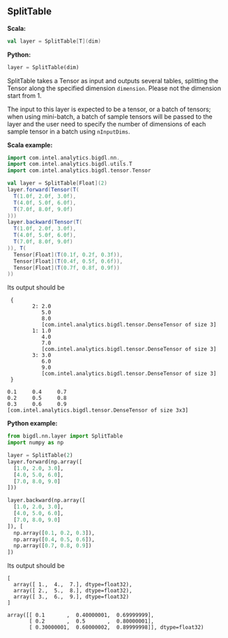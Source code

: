 ## SplitTable ##

**Scala:**
```scala
val layer = SplitTable[T](dim)
```
**Python:**
```python
layer = SplitTable(dim)
```

SplitTable takes a Tensor as input and outputs several tables,
splitting the Tensor along the specified dimension `dimension`. Please not
the dimension start from 1.

The input to this layer is expected to be a tensor, or a batch of tensors;
when using mini-batch, a batch of sample tensors will be passed to the layer and
the user need to specify the number of dimensions of each sample tensor in a
batch using `nInputDims`.

**Scala example:**
```scala
import com.intel.analytics.bigdl.nn._
import com.intel.analytics.bigdl.utils.T
import com.intel.analytics.bigdl.tensor.Tensor

val layer = SplitTable[Float](2)
layer.forward(Tensor(T(
  T(1.0f, 2.0f, 3.0f),
  T(4.0f, 5.0f, 6.0f),
  T(7.0f, 8.0f, 9.0f)
)))
layer.backward(Tensor(T(
  T(1.0f, 2.0f, 3.0f),
  T(4.0f, 5.0f, 6.0f),
  T(7.0f, 8.0f, 9.0f)
)), T(
  Tensor[Float](T(0.1f, 0.2f, 0.3f)),
  Tensor[Float](T(0.4f, 0.5f, 0.6f)),
  Tensor[Float](T(0.7f, 0.8f, 0.9f))
))
```

Its output should be 
```
 {
        2: 2.0
           5.0
           8.0
           [com.intel.analytics.bigdl.tensor.DenseTensor of size 3]
        1: 1.0
           4.0
           7.0
           [com.intel.analytics.bigdl.tensor.DenseTensor of size 3]
        3: 3.0
           6.0
           9.0
           [com.intel.analytics.bigdl.tensor.DenseTensor of size 3]
 }

0.1     0.4     0.7
0.2     0.5     0.8
0.3     0.6     0.9
[com.intel.analytics.bigdl.tensor.DenseTensor of size 3x3]
```

**Python example:**
```python
from bigdl.nn.layer import SplitTable
import numpy as np

layer = SplitTable(2)
layer.forward(np.array([
  [1.0, 2.0, 3.0],
  [4.0, 5.0, 6.0],
  [7.0, 8.0, 9.0]
]))

layer.backward(np.array([
  [1.0, 2.0, 3.0],
  [4.0, 5.0, 6.0],
  [7.0, 8.0, 9.0]
]), [
  np.array([0.1, 0.2, 0.3]),
  np.array([0.4, 0.5, 0.6]),
  np.array([0.7, 0.8, 0.9])
])
```

Its output should be
```
[
  array([ 1.,  4.,  7.], dtype=float32),
  array([ 2.,  5.,  8.], dtype=float32),
  array([ 3.,  6.,  9.], dtype=float32)
]

array([[ 0.1       ,  0.40000001,  0.69999999],
       [ 0.2       ,  0.5       ,  0.80000001],
       [ 0.30000001,  0.60000002,  0.89999998]], dtype=float32)
```